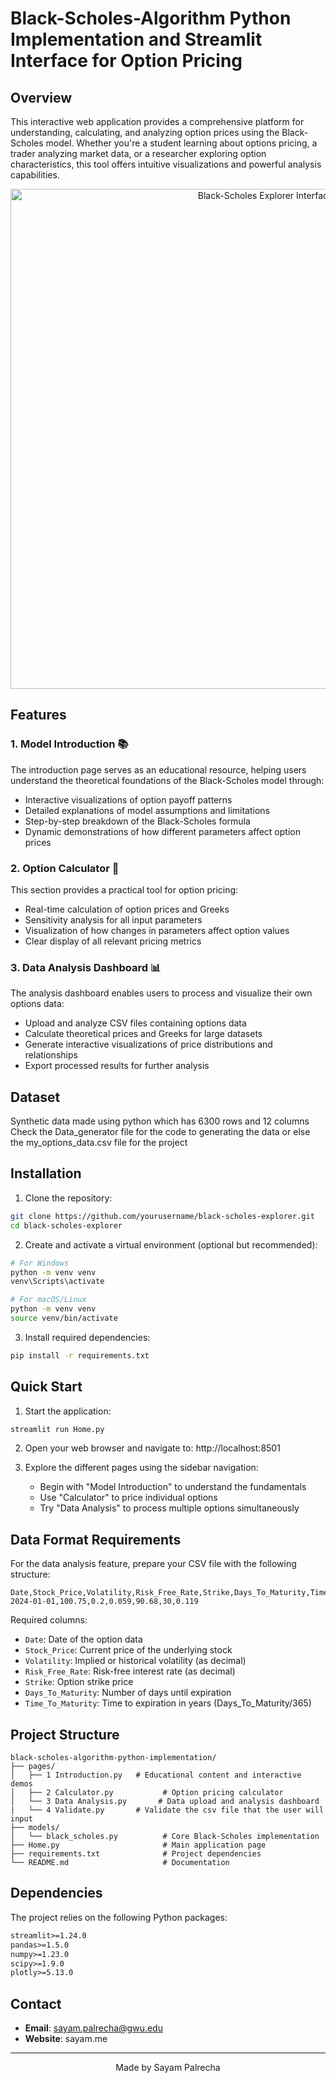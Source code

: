 # Black-Scholes-Algorithm Python Implementation and Streamlit Interface for Option Pricing

## Overview

This interactive web application provides a comprehensive platform for understanding, calculating, and analyzing option prices using the Black-Scholes model. Whether you're a student learning about options pricing, a trader analyzing market data, or a researcher exploring option characteristics, this tool offers intuitive visualizations and powerful analysis capabilities.

<div align="center">
  <img src="https://blackscholesalgorithm.streamlit.app/" alt="Black-Scholes Explorer Interface" width="800"/>
</div>

## Features

### 1. Model Introduction 📚
The introduction page serves as an educational resource, helping users understand the theoretical foundations of the Black-Scholes model through:

- Interactive visualizations of option payoff patterns
- Detailed explanations of model assumptions and limitations
- Step-by-step breakdown of the Black-Scholes formula
- Dynamic demonstrations of how different parameters affect option prices

### 2. Option Calculator 🧮
This section provides a practical tool for option pricing:

- Real-time calculation of option prices and Greeks
- Sensitivity analysis for all input parameters
- Visualization of how changes in parameters affect option values
- Clear display of all relevant pricing metrics

### 3. Data Analysis Dashboard 📊
The analysis dashboard enables users to process and visualize their own options data:

- Upload and analyze CSV files containing options data
- Calculate theoretical prices and Greeks for large datasets
- Generate interactive visualizations of price distributions and relationships
- Export processed results for further analysis

## Dataset
Synthetic data made using python which has 6300 rows and 12 columns <br>
Check the Data_generator file for the code to generating the data or else the my_options_data.csv file for the project 

## Installation

1. Clone the repository:
```bash
git clone https://github.com/yourusername/black-scholes-explorer.git
cd black-scholes-explorer
```

2. Create and activate a virtual environment (optional but recommended):
```bash
# For Windows
python -m venv venv
venv\Scripts\activate

# For macOS/Linux
python -m venv venv
source venv/bin/activate
```

3. Install required dependencies:
```bash
pip install -r requirements.txt
```

## Quick Start

1. Start the application:
```bash
streamlit run Home.py
```

2. Open your web browser and navigate to: http://localhost:8501

3. Explore the different pages using the sidebar navigation:
   - Begin with "Model Introduction" to understand the fundamentals
   - Use "Calculator" to price individual options
   - Try "Data Analysis" to process multiple options simultaneously

## Data Format Requirements

For the data analysis feature, prepare your CSV file with the following structure:

```csv
Date,Stock_Price,Volatility,Risk_Free_Rate,Strike,Days_To_Maturity,Time_To_Maturity
2024-01-01,100.75,0.2,0.059,90.68,30,0.119
```

Required columns:
- `Date`: Date of the option data
- `Stock_Price`: Current price of the underlying stock
- `Volatility`: Implied or historical volatility (as decimal)
- `Risk_Free_Rate`: Risk-free interest rate (as decimal)
- `Strike`: Option strike price
- `Days_To_Maturity`: Number of days until expiration
- `Time_To_Maturity`: Time to expiration in years (Days_To_Maturity/365)

## Project Structure

```
black-scholes-algorithm-python-implementation/
├── pages/
│   ├── 1 Introduction.py   # Educational content and interactive demos
│   ├── 2 Calculator.py           # Option pricing calculator
│   └── 3 Data Analysis.py       # Data upload and analysis dashboard
|   └── 4 Validate.py       # Validate the csv file that the user will input 
├── models/
│   └── black_scholes.py          # Core Black-Scholes implementation
├── Home.py                       # Main application page
├── requirements.txt              # Project dependencies
└── README.md                     # Documentation
```

## Dependencies

The project relies on the following Python packages:
```txt
streamlit>=1.24.0
pandas>=1.5.0
numpy>=1.23.0
scipy>=1.9.0
plotly>=5.13.0
```

## Contact 

- **Email**: sayam.palrecha@gwu.edu
- **Website**: sayam.me

---
<div align="center">
  Made by Sayam Palrecha
</div>
